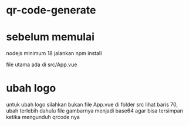 # qr-code-generate

# sebelum memulai
nodejs minimum 18
jalankan npm install

file utama ada di src/App.vue

# ubah logo
untuk ubah logo silahkan bukan file App.vue di folder src lihat baris 70, ubah terlebih dahulu file gambarnya menjadi base64 agar bisa tersimpan ketika mengunduh qrcode nya